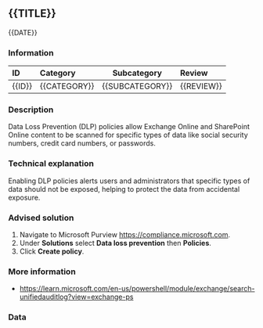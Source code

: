 ## {{TITLE}}

{{DATE}}

###  Information

| ID     | Category     | Subcategory     | Review     |
| :----- | :----------- | --------------- | :--------- |
| {{ID}} | {{CATEGORY}} | {{SUBCATEGORY}} | {{REVIEW}} |

### Description

Data Loss Prevention (DLP) policies allow Exchange Online and SharePoint Online content to be scanned for specific types of data like social security numbers, credit card numbers, or passwords.

### Technical explanation

Enabling DLP policies alerts users and administrators that specific types of data should not be exposed, helping to protect the data from accidental exposure.

### Advised solution

1. Navigate to Microsoft Purview https://compliance.microsoft.com.
2. Under **Solutions** select **Data loss prevention** then **Policies**.
3. Click **Create policy**.

### More information

- https://learn.microsoft.com/en-us/powershell/module/exchange/search-unifiedauditlog?view=exchange-ps

### Data